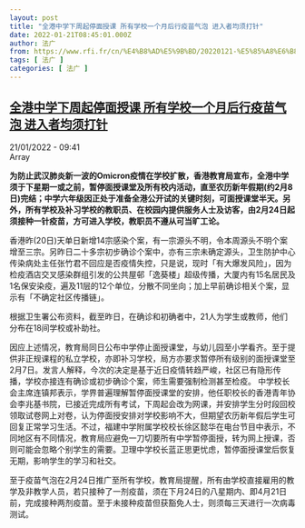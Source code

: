 ```yaml
---
layout: post
title: "全港中学下周起停面授课 所有学校一个月后行疫苗气泡 进入者均须打针"
date: 2022-01-21T08:45:01.000Z
author: 法广
from: https://www.rfi.fr/cn/%E4%B8%AD%E5%9B%BD/20220121-%E5%85%A8%E6%B8%AF%E4%B8%AD%E5%AD%A6%E4%B8%8B%E5%91%A8%E8%B5%B7%E5%81%9C%E9%9D%A2%E6%8E%88%E8%AF%BE-%E6%89%80%E6%9C%89%E5%AD%A6%E6%A0%A1%E4%B8%80%E4%B8%AA%E6%9C%88%E5%90%8E%E8%A1%8C%E7%96%AB%E8%8B%97%E6%B0%94%E6%B3%A1-%E8%BF%9B%E5%85%A5%E8%80%85%E5%9D%87%E9%A1%BB%E6%89%93%E9%92%88
tags: [ 法广 ]
categories: [ 法广 ]
---
```

<!--1642754701000-->
[全港中学下周起停面授课 所有学校一个月后行疫苗气泡 进入者均须打针](https://www.rfi.fr/cn/%E4%B8%AD%E5%9B%BD/20220121-%E5%85%A8%E6%B8%AF%E4%B8%AD%E5%AD%A6%E4%B8%8B%E5%91%A8%E8%B5%B7%E5%81%9C%E9%9D%A2%E6%8E%88%E8%AF%BE-%E6%89%80%E6%9C%89%E5%AD%A6%E6%A0%A1%E4%B8%80%E4%B8%AA%E6%9C%88%E5%90%8E%E8%A1%8C%E7%96%AB%E8%8B%97%E6%B0%94%E6%B3%A1-%E8%BF%9B%E5%85%A5%E8%80%85%E5%9D%87%E9%A1%BB%E6%89%93%E9%92%88)
------

<div>
<div>21/01/2022 - 09:41</div>Array<p><strong>                    为防止武汉肺炎新一波的Omicron疫情在学校扩散，香港教育局宣布，全港中学须于下星期一或之前，暂停面授课堂及所有校内活动，直至农历新年假期(约2月8日)完结；中学六年级因正处于准备全港公开试的关键时刻，可面授课堂半天。另外，所有学校及补习学校的教职员、在校园内提供服务人士及访客，由2月24日起须接种一针疫苗，方可进入学校，教职员不遵从可当旷工论。                </strong></p><div >                    <p>香港昨(20日)天单日新增14宗感染个案，有一宗源头不明，令本周源头不明个案增至三宗。另昨日二十多宗初步确诊个案中，亦有三宗未确定源头，卫生防护中心传染病处主任张竹君不回应是否疫情失控，只是说，现时「有大爆发风险」，因为检疫酒店交叉感染群组引发的公共屋邨「逸葵楼」超级传播，大厦内有15名居民及1名保安染疫，遍及11层的12个单位，分散不同坐向；加上早前确诊相关个案，显示有「不确定社区传播链」。</p><p>根据卫生署公布资料，截至昨日，在确诊和初确者中，21人为学生或教师，他们分布在18间学校或补助社。</p><p>因应上述情况，教育局同日公布中学停止面授课堂，与幼儿园至小学看齐。至于提供非正规课程的私立学校，亦即补习学校，局方亦要求暂停所有级别的面授课堂至2月7日。发言人解释，今次的决定是基于近日疫情转趋严峻，社区已有隐形传播，学校亦接连有确诊或初步确诊个案，师生需要强制检测甚至检疫。 中学校长会主席连镇邦表示，学界普遍理解暂停面授课堂的安排，他任职校长的香港青年协会李兆基书院，已接近完成所有考试，下周起会改为网课，并安排学生分时段回校领取试卷网上对卷，认为停面授安排对学校影响不大，但期望农历新年假后学生可回复正常学习生活。不过，福建中学附属学校校长徐区懿华在电台节目中表示，不同地区有不同情况，教育局应避免一刀切要所有中学暂停面授，转为网上授课，否则可能会忽略个别学生的需要。卫理中学校长蓝正思更忧虑，暂停面授课堂后恢复无期，影响学生的学习和社交。</p><p>至于疫苗气泡在2月24日推广至所有学校，教育局提醒，所有由学校直接雇用的教学及非教学人员，若只接种了一剂疫苗，须在下月24日的八星期内、即4月21日前，完成接种两剂疫苗。至于未接种疫苗但获豁免人士，则须每三天进行一次病毒测试。</p>                                            <div data-selfpromo-newsletter>    </div>    <div data-selfpromo-app>    </div>                </div>
</div>
